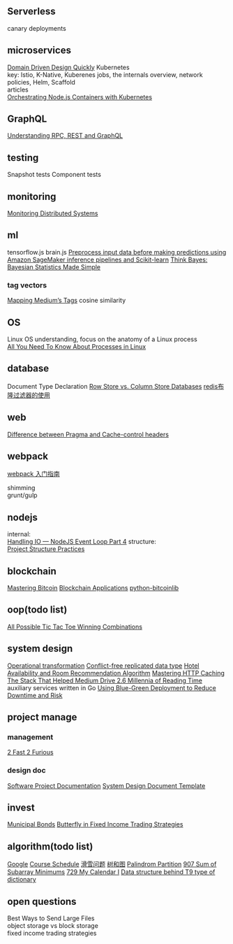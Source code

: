 ## Serverless
canary deployments

## microservices
[Domain Driven Design Quickly](https://www.infoq.com/minibooks/domain-driven-design-quickly/)
Kubernetes<br />
key: Istio, K-Native, Kuberenes jobs, the internals overview, network policies, Helm, Scaffold <br />
articles<br />
[Orchestrating Node.js Containers with Kubernetes](https://nodesource.com/blog/orchestrating-nodejs-containers-with-kubernetes/)


## GraphQL
[Understanding RPC, REST and GraphQL](https://apisyouwonthate.com/blog/understanding-rpc-rest-and-graphql)

## testing
Snapshot tests
Component tests

## monitoring
[Monitoring Distributed Systems](https://landing.google.com/sre/sre-book/chapters/monitoring-distributed-systems/)

## ml
tensorflow.js brain.js
[Preprocess input data before making predictions using Amazon SageMaker inference pipelines and Scikit-learn](https://aws.amazon.com/cn/blogs/machine-learning/preprocess-input-data-before-making-predictions-using-amazon-sagemaker-inference-pipelines-and-scikit-learn/)
[Think Bayes: Bayesian Statistics Made Simple](http://www.greenteapress.com/thinkbayes/html/index.html)
### tag vectors
[Mapping Medium’s Tags](https://medium.engineering/mapping-mediums-tags-1b9a78d77cf0) 
cosine similarity 

## OS
Linux OS understanding, focus on the anatomy of a Linux process<br />
[All You Need To Know About Processes in Linux ](https://www.tecmint.com/linux-process-management/)

## database
Document Type Declaration
[Row Store vs. Column Store Databases](https://dzone.com/articles/row-store-and-column-store-databases)
[redis布隆过滤器的使用](https://blog.csdn.net/u013030276/article/details/88381868)

## web
[Difference between Pragma and Cache-control headers](https://stackoverflow.com/questions/10314174/difference-between-pragma-and-cache-control-headers)

## webpack
[webpack 入门指南](https://www.cnblogs.com/vajoy/p/4650467.html)

shimming<br/>
grunt/gulp

## nodejs
internal:<br />
[Handling IO — NodeJS Event Loop Part 4](https://jsblog.insiderattack.net/handling-io-nodejs-event-loop-part-4-418062f917d1)
structure:<br />
[Project Structure Practices](https://github.com/goldbergyoni/nodebestpractices#1-project-structure-practices)

## blockchain
[Mastering Bitcoin](https://github.com/bitcoinbook/bitcoinbook)
[Blockchain Applications](https://github.com/bitcoinbook/bitcoinbook/blob/develop/ch12.asciidoc)
[python-bitcoinlib](https://github.com/petertodd/python-bitcoinlib)

## oop(todo list)
[All Possible Tic Tac Toe Winning Combinations](https://stackoverflow.com/questions/28712279/all-possible-tic-tac-toe-winning-combinations/54035004#54035004)

## system design
[Operational transformation](https://en.wikipedia.org/wiki/Operational_transformation)
[Conflict-free replicated data type](https://en.wikipedia.org/wiki/Conflict-free_replicated_data_type)
[Hotel Availability and Room Recommendation Algorithm](https://medium.com/makemytrip-engineering/hotel-availability-and-room-recommendation-algorithm-mmt-6e62c24adf3b)
[Mastering HTTP Caching](https://blog.fortrabbit.com/mastering-http-caching)
[The Stack That Helped Medium Drive 2.6 Millennia of Reading Time](https://medium.engineering/the-stack-that-helped-medium-drive-2-6-millennia-of-reading-time-e56801f7c492)
auxiliary services written in Go
[Using Blue-Green Deployment to Reduce Downtime and Risk](https://docs.cloudfoundry.org/devguide/deploy-apps/blue-green.html#push-an-app)


## project manage
### management
[2 Fast 2 Furious](https://medium.engineering/2-fast-2-furious-migrating-mediums-codebase-without-slowing-down-84b1e33d81f4)
### design doc
[Software Project Documentation](http://sce2.umkc.edu/BIT/burrise/pl/appendix/Software_Documentation_Templates/)
[System Design Document Template](https://www.csee.umbc.edu/courses/undergraduate/421/fall03/CMSC421-DesignDocGuidelines.pdf)

## invest
[Municipal Bonds](https://www.investopedia.com/investing/basics-of-municipal-bonds/)
[Butterfly in Fixed Income Trading Strategies](https://finance.zacks.com/butterfly-fixed-income-trading-strategies-10170.html)

## algorithm(todo list)
[Google](https://wdxtub.com/interview/14520850400653.html)
[Course Schedule](https://wdxtub.com/interview/14520607214882.html)
[滑雪问题](https://blog.csdn.net/qq_39435120/article/details/79731250)
[树和图](https://wdxtub.com/interview/14520597319260.html)
[Palindrom Partition](https://wdxtub.com/interview/14520604917885.html)
[907 Sum of Subarray Minimums](https://github.com/algorhythms/LeetCode/blob/master/907%20Sum%20of%20Subarray%20Minimums.py)
[729 My Calendar I](https://github.com/algorhythms/LeetCode/blob/master/729%20My%20Calendar%20I.py)
[Data structure behind T9 type of dictionary](https://stackoverflow.com/questions/2574016/data-structure-behind-t9-type-of-dictionary)

## open questions
Best Ways to Send Large Files<br />
object storage vs block storage<br />
fixed income trading strategies<br />
